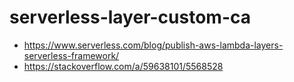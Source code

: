 # serverless-layer-custom-ca

- https://www.serverless.com/blog/publish-aws-lambda-layers-serverless-framework/
- https://stackoverflow.com/a/59638101/5568528


